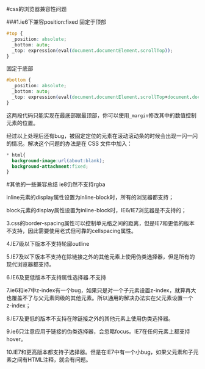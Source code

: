 #css的浏览器兼容性问题

###1.ie6下兼容position:fixed
固定于顶部
```css
#top { 
  _position: absolute; 
  _bottom: auto; 
  _top: expression(eval(document.documentElement.scrollTop)); 
}
```
固定于底部
```css
#bottom { 
  _position: absolute;
  _bottom: auto; 
  _top: expression(eval(document.documentElement.scrollTop+document.documentElement.clientHeight-this.offsetHeight-(parseInt(this.currentStyle.marginTop,10)||0)-(parseInt(this.currentStyle.marginBottom,10)||0))); 
}
```
这两段代码只能实现在最底部跟最顶部，你可以使用`_margin`修改其中的数值控制元素的位置。

经过以上处理后还有bug，被固定定位的元素在滚动滚动条的时候会出现一闪一闪的情况。解决这个问题的办法是在 CSS 文件中加入：
```css
* html{ 
  background-image:url(about:blank); 
  background-attachment:fixed; 
}
```
#其他的一些兼容总结
ie8仍然不支持rgba

inline元素的display属性设置为inline-block时，所有的浏览器都支持；

block元素的display属性设置为inline-block时，IE6/IE7浏览器是不支持的；

3.css的border-spacing属性可以控制单元格之间的距离，但是IE7和更低的版本不支持，因此需要使用老式但可靠的cellspacing属性。

4.IE7级以下版本不支持轮廓outline

5.IE7及以下版本不支持在除链接之外的其他元素上使用伪类选择器，但是所有的现代浏览器都支持。

6.IE6及更低版本不支持属性选择器.不支持

7.ie6和ie7中z-index有一个bug，如果只是对一个子元素设置z-index，就算再大也覆盖不了与父元素同级的其他元素。所以通用的解决办法实在父元素设置一个z-index；

8.IE7及更低的版本不支持在除链接之外的其他元素上使用伪类选择器。

9.ie6只注意应用于链接的伪类选择器，会忽略focus。IE7在任何元素上都支持hover。

10.IE7和更高版本都支持子选择器。但是在IE7中有一个小bug，如果父元素和子元素之间有HTML注释，就会有问题。

